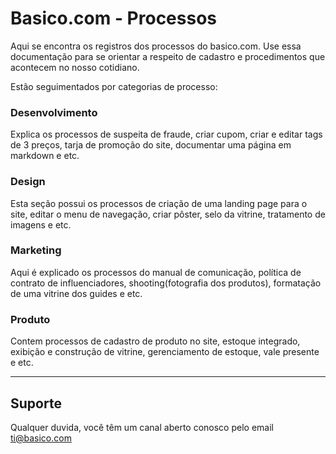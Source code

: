 # Basico.com - Processos

Aqui se encontra os registros dos processos do basico.com. Use essa documentação para se orientar a respeito de cadastro e procedimentos que acontecem no nosso cotidiano.

Estão seguimentados por categorias de processo:

### Desenvolvimento
Explica os processos de suspeita de fraude, criar cupom, criar e editar tags de 3 preços, tarja de promoção do site, documentar uma página em markdown e etc.

### Design
Esta seção possui os processos de criação de uma landing page para o site, editar o menu de navegação, criar pôster, selo da vitrine, tratamento de imagens e etc.

### Marketing
Aqui é explicado os processos do manual de comunicação, política de contrato de influenciadores, shooting(fotografia dos produtos), formatação de uma vitrine dos guides e etc.

### Produto
Contem processos de cadastro de produto no site, estoque integrado, exibição e construção de vitrine, gerenciamento de estoque, vale presente e etc.
___
## Suporte

Qualquer duvida, você têm um canal aberto conosco pelo email ti@basico.com
